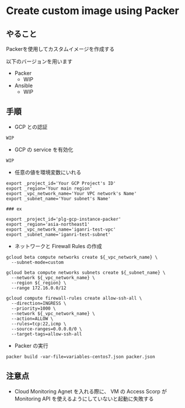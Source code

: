 # Create custom image using Packer

## やること

Packerを使用してカスタムイメージを作成する

以下のバージョンを用います

+ Packer
  + WIP
+ Ansible
  + WIP

## 手順

+ GCP との認証

```
WIP
```

+ GCP の service を有効化

```
WIP
```

+ 任意の値を環境変数にいれる

```
export _project_id='Your GCP Project's ID'
export _region='Your main region'
export _vpc_network_name='Your VPC network's Name'
export _subnet_name='Your subnet's Name'
```

```
### ex

export _project_id='plg-gcp-instance-packer'
export _region='asia-northeast1'
export _vpc_network_name='iganri-test-vpc'
export _subnet_name='iganri-test-subnet'
```


+ ネットワークと Firewall Rules の作成

```
gcloud beta compute networks create ${_vpc_network_name} \
  --subnet-mode=custom
```
```
gcloud beta compute networks subnets create ${_subnet_name} \
  --network ${_vpc_network_name} \
  --region ${_region} \
  --range 172.16.0.0/12
```
```
gcloud compute firewall-rules create allow-ssh-all \
  --direction=INGRESS \
  --priority=1000 \
  --network ${_vpc_network_name} \
  --action=ALLOW \
  --rules=tcp:22,icmp \
  --source-ranges=0.0.0.0/0 \
  --target-tags=allow-ssh-all
```

+ Packer の実行

```
packer build -var-file=variables-centos7.json packer.json
```

## 注意点

+ Cloud Monitoring Agnet を入れる際に、 VM の Access Scorp が Monitoring API を使えるようにしていないと起動に失敗する
